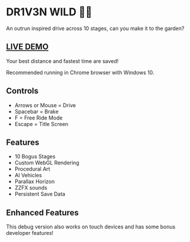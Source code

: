 # DR1V3N WILD 🚗🌴

An outrun inspired drive across 10 stages, can you make it to the garden?

## [LIVE DEMO](https://killedbyapixel.github.io/Drive13K)

Your best distance and fastest time are saved!

Recommended running in Chrome browser with Windows 10.

## Controls

- Arrows or Mouse = Drive
- Spacebar = Brake
- F = Free Ride Mode
- Escape = Title Screen

## Features

- 10 Bogus Stages
- Custom WebGL Rendering
- Procedural Art
- AI Vehicles
- Parallax Horizon
- ZZFX sounds
- Persistent Save Data

## Enhanced Features

This debug version also works on touch devices and has some bonus developer features!
